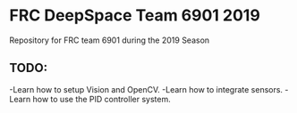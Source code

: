 # FRC DeepSpace Team 6901 2019
Repository for FRC team 6901 during the 2019 Season
## TODO: 
-Learn how to setup Vision and OpenCV.
-Learn how to integrate sensors.
-Learn how to use the PID controller system.

